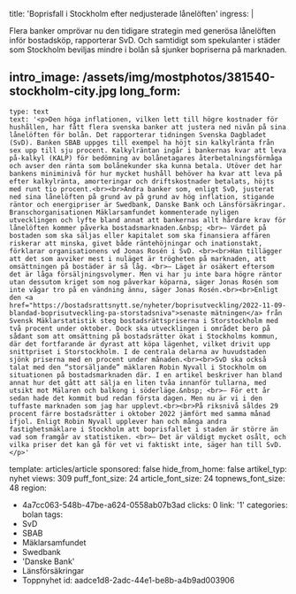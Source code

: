 title: 'Boprisfall i Stockholm efter nedjusterade lånelöften'
ingress: |
  <p>Flera banker omprövar nu den tidigare strategin med generösa lånelöften inför bostadsköp, rapporterar SvD. Och samtidigt som spekulanter i städer som Stockholm beviljas mindre i bolån så sjunker bopriserna på marknaden.
  </p>
  
intro_image: /assets/img/mostphotos/381540-stockholm-city.jpg
long_form:
  -
    type: text
    text: '<p>Den höga inflationen, vilken lett till högre kostnader för hushållen, har fått flera svenska banker att justera ned nivån på sina lånelöften för bolån. Det rapporterar tidningen Svenska Dagbladet (SvD). Banken SBAB uppges till exempel ha höjt sin kalkylränta från sex upp till sju procent. Kalkylräntan ingår i bankernas kvar att leva på-kalkyl (KALP) för bedömning av bolånetagares återbetalningsförmåga och avser den ränta som bolånekunder ska kunna betala. Utöver det har bankens miniminivå för hur mycket hushåll behöver ha kvar att leva på efter kalkylränta, amorteringar och driftskostnader betalats, höjts med runt tio procent.<br><br>Andra banker som, enligt SvD, justerat ned sina lånelöften på grund av på grund av hög inflation, stigande räntor och energipriser är Swedbank, Danske Bank och Länsförsäkringar. Branschorganisationen Mäklarsamfundet kommenterade nyligen utvecklingen och lyfte bland annat att bankernas allt hårdare krav för lånelöften kommer påverka bostadsmarknaden.&nbsp; <br>– Värdet på bostaden som ska säljas eller kapitalet som ska finansiera affären riskerar att minska, givet både räntehöjningar och inationstakt, förklarar organisationens vd Jonas Rosén i SvD. <br><br>Han tillägger att det som avviker mest i nuläget är trögheten på marknaden, att omsättningen på bostäder är så låg. <br>– Läget är osäkert eftersom det är låga försäljningsvolymer. Men vi har ju inte bara högre räntor utan dessutom kriget som nog påverkar köparna, säger Jonas Rosén som inte vågar tro på en vändning ännu, säger Jonas Rosén.<br><br>Enligt den <a href="https://bostadsrattsnytt.se/nyheter/boprisutveckling/2022-11-09-blandad-boprisutveckling-pa-storstadsniva">senaste mätningen</a> från Svensk Mäklarstatistik steg bostadsrättspriserna i Storstockholm med två procent under oktober. Dock ska utvecklingen i området bero på sådant som att omsättning på bostadsrätter ökat i Stockholms kommun, där det fortfarande är dyrast att köpa lägenhet, vilket drivit upp snittpriset i Storstockholm. I de centrala delarna av huvudstaden sjönk priserna med en procent under månaden.<br><br>SvD ska också talat med den “storsäljande” mäklaren Robin Nyvall i Stockholm om situationen på bostadsmarknaden där. I en artikel beskriver han bland annat hur det gått att sälja en liten tvåa innanför tullarna, med utsikt mot Mälaren och balkong i söderläge.&nbsp; <br>– För ett år sedan hade det kommit bud redan första dagen. Men nu är vi i den tuffaste marknaden som jag har upplevt.<br><br>På riksnivå såldes 29 procent färre bostadsrätter i oktober 2022 jämfört med samma månad ifjol. Enligt Robin Nyvall upplever han och många andra fastighetsmäklare i Stockholm att boprisfallet i staden är större än vad som framgår av statistiken. <br>– Det är väldigt mycket osålt, och vilka priser det kan gå för vet vi faktiskt inte, säger han till SvD.</p>'
template: articles/article
sponsored: false
hide_from_home: false
artikel_typ: nyhet
views: 309
puff_font_size: 24
article_font_size: 24
topnews_font_size: 48
region:
  - 4a7cc063-548b-47be-a624-0558ab07b3ad
clicks: 0
link: '1'
categories: bolan
tags:
  - SvD
  - SBAB
  - Mäklarsamfundet
  - Swedbank
  - 'Danske Bank'
  - Länsförsäkringar
  - Toppnyhet
id: aadce1d8-2adc-44e1-be8b-a4b9ad003906
